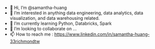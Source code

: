 - 👋 Hi, I’m @samantha-huang
- 👀 I’m interested in anything data engineering, data analytics, data visualization, and data warehousing related. 
- 🌱 I’m currently learning Python, Databricks, Spark
- 💞️ I’m looking to collaborate on ...
- 📫 How to reach me : https://www.linkedin.com/in/samantha-huang-33richmondtw

<!---
samantha-huang/samantha-huang is a ✨ special ✨ repository because its `README.md` (this file) appears on your GitHub profile.
You can click the Preview link to take a look at your changes.
--->
